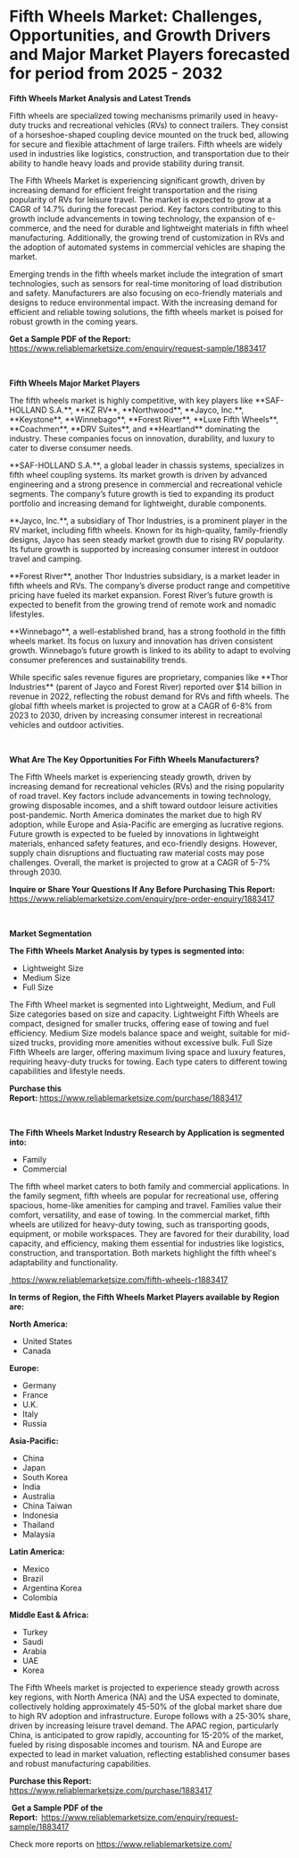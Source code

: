 <p><h1>Fifth Wheels Market: Challenges, Opportunities, and Growth Drivers and Major Market Players forecasted for period from 2025 - 2032</h1></p><p><strong>Fifth Wheels Market Analysis and Latest Trends</strong></p>
<p><p>Fifth wheels are specialized towing mechanisms primarily used in heavy-duty trucks and recreational vehicles (RVs) to connect trailers. They consist of a horseshoe-shaped coupling device mounted on the truck bed, allowing for secure and flexible attachment of large trailers. Fifth wheels are widely used in industries like logistics, construction, and transportation due to their ability to handle heavy loads and provide stability during transit.</p><p>The Fifth Wheels Market is experiencing significant growth, driven by increasing demand for efficient freight transportation and the rising popularity of RVs for leisure travel. The market is expected to grow at a CAGR of 14.7% during the forecast period. Key factors contributing to this growth include advancements in towing technology, the expansion of e-commerce, and the need for durable and lightweight materials in fifth wheel manufacturing. Additionally, the growing trend of customization in RVs and the adoption of automated systems in commercial vehicles are shaping the market.</p><p>Emerging trends in the fifth wheels market include the integration of smart technologies, such as sensors for real-time monitoring of load distribution and safety. Manufacturers are also focusing on eco-friendly materials and designs to reduce environmental impact. With the increasing demand for efficient and reliable towing solutions, the fifth wheels market is poised for robust growth in the coming years.</p></p>
<p><strong>Get a Sample PDF of the Report:&nbsp;</strong> <a href="https://www.reliablemarketsize.com/enquiry/request-sample/1883417?utm_campaign=2005&utm_medium=2&utm_source=Github&utm_content=ia&utm_term=23012025&utm_id=fifth-wheels">https://www.reliablemarketsize.com/enquiry/request-sample/1883417</a></p>
<p>&nbsp;</p>
<p><strong>Fifth Wheels Major Market Players</strong></p>
<p><p>The fifth wheels market is highly competitive, with key players like **SAF-HOLLAND S.A.**, **KZ RV**, **Northwood**, **Jayco, Inc.**, **Keystone**, **Winnebago**, **Forest River**, **Luxe Fifth Wheels**, **Coachmen**, **DRV Suites**, and **Heartland** dominating the industry. These companies focus on innovation, durability, and luxury to cater to diverse consumer needs.</p><p>**SAF-HOLLAND S.A.**, a global leader in chassis systems, specializes in fifth wheel coupling systems. Its market growth is driven by advanced engineering and a strong presence in commercial and recreational vehicle segments. The company’s future growth is tied to expanding its product portfolio and increasing demand for lightweight, durable components.</p><p>**Jayco, Inc.**, a subsidiary of Thor Industries, is a prominent player in the RV market, including fifth wheels. Known for its high-quality, family-friendly designs, Jayco has seen steady market growth due to rising RV popularity. Its future growth is supported by increasing consumer interest in outdoor travel and camping.</p><p>**Forest River**, another Thor Industries subsidiary, is a market leader in fifth wheels and RVs. The company’s diverse product range and competitive pricing have fueled its market expansion. Forest River’s future growth is expected to benefit from the growing trend of remote work and nomadic lifestyles.</p><p>**Winnebago**, a well-established brand, has a strong foothold in the fifth wheels market. Its focus on luxury and innovation has driven consistent growth. Winnebago’s future growth is linked to its ability to adapt to evolving consumer preferences and sustainability trends.</p><p>While specific sales revenue figures are proprietary, companies like **Thor Industries** (parent of Jayco and Forest River) reported over $14 billion in revenue in 2022, reflecting the robust demand for RVs and fifth wheels. The global fifth wheels market is projected to grow at a CAGR of 6-8% from 2023 to 2030, driven by increasing consumer interest in recreational vehicles and outdoor activities.</p></p>
<p>&nbsp;</p>
<p><strong>What Are The Key Opportunities For Fifth Wheels Manufacturers?</strong></p>
<p><p>The Fifth Wheels market is experiencing steady growth, driven by increasing demand for recreational vehicles (RVs) and the rising popularity of road travel. Key factors include advancements in towing technology, growing disposable incomes, and a shift toward outdoor leisure activities post-pandemic. North America dominates the market due to high RV adoption, while Europe and Asia-Pacific are emerging as lucrative regions. Future growth is expected to be fueled by innovations in lightweight materials, enhanced safety features, and eco-friendly designs. However, supply chain disruptions and fluctuating raw material costs may pose challenges. Overall, the market is projected to grow at a CAGR of 5-7% through 2030.</p></p>
<p><strong>Inquire or Share Your Questions If Any Before Purchasing This Report:</strong> <a href="https://www.reliablemarketsize.com/enquiry/pre-order-enquiry/1883417?utm_campaign=2005&utm_medium=2&utm_source=Github&utm_content=ia&utm_term=23012025&utm_id=fifth-wheels">https://www.reliablemarketsize.com/enquiry/pre-order-enquiry/1883417</a></p>
<p>&nbsp;</p>
<p><strong>Market Segmentation</strong></p>
<p><strong>The Fifth Wheels Market Analysis by types is segmented into:</strong></p>
<p><ul><li>Lightweight Size</li><li>Medium Size</li><li>Full Size</li></ul></p>
<p><p>The Fifth Wheel market is segmented into Lightweight, Medium, and Full Size categories based on size and capacity. Lightweight Fifth Wheels are compact, designed for smaller trucks, offering ease of towing and fuel efficiency. Medium Size models balance space and weight, suitable for mid-sized trucks, providing more amenities without excessive bulk. Full Size Fifth Wheels are larger, offering maximum living space and luxury features, requiring heavy-duty trucks for towing. Each type caters to different towing capabilities and lifestyle needs.</p></p>
<p><strong>Purchase this Report:&nbsp;</strong><a href="https://www.reliablemarketsize.com/purchase/1883417?utm_campaign=2005&utm_medium=2&utm_source=Github&utm_content=ia&utm_term=23012025&utm_id=fifth-wheels">https://www.reliablemarketsize.com/purchase/1883417</a></p>
<p>&nbsp;</p>
<p><strong>The Fifth Wheels Market Industry Research by Application is segmented into:</strong></p>
<p><ul><li>Family</li><li>Commercial</li></ul></p>
<p><p>The fifth wheel market caters to both family and commercial applications. In the family segment, fifth wheels are popular for recreational use, offering spacious, home-like amenities for camping and travel. Families value their comfort, versatility, and ease of towing. In the commercial market, fifth wheels are utilized for heavy-duty towing, such as transporting goods, equipment, or mobile workspaces. They are favored for their durability, load capacity, and efficiency, making them essential for industries like logistics, construction, and transportation. Both markets highlight the fifth wheel's adaptability and functionality.</p></p>
<p><a href="https://www.reliablemarketsize.com/fifth-wheels-r1883417?utm_campaign=2005&utm_medium=2&utm_source=Github&utm_content=ia&utm_term=23012025&utm_id=fifth-wheels">&nbsp;https://www.reliablemarketsize.com/fifth-wheels-r1883417</a></p>
<p><strong>In terms of Region, the Fifth Wheels Market Players available by Region are:</strong></p>
<p>
    <p> <strong> North America: </strong>
        <ul>
            <li>United States</li>
            <li>Canada</li>
        </ul>
        </p> 
    <p> <strong> Europe: </strong>
        <ul>
            <li>Germany</li>
            <li>France</li>
            <li>U.K.</li>
            <li>Italy</li>
            <li>Russia</li>
        </ul>
        </p> 
    <p> <strong> Asia-Pacific: </strong>
        <ul>
            <li>China</li>
            <li>Japan</li>
            <li>South Korea</li>
            <li>India</li>
            <li>Australia</li>
            <li>China Taiwan</li>
            <li>Indonesia</li>
            <li>Thailand</li>
            <li>Malaysia</li>
        </ul>
        </p> 
    <p> <strong> Latin America: </strong>
        <ul>
            <li>Mexico</li>
            <li>Brazil</li>
            <li>Argentina Korea</li>
            <li>Colombia</li>
        </ul>
        </p> 
    <p> <strong> Middle East & Africa: </strong>
        <ul>
            <li>Turkey</li>
            <li>Saudi</li>
            <li>Arabia</li>
            <li>UAE</li>
            <li>Korea</li>
        </ul>
    </p>
    </p>
<p><p>The Fifth Wheels market is projected to experience steady growth across key regions, with North America (NA) and the USA expected to dominate, collectively holding approximately 45-50% of the global market share due to high RV adoption and infrastructure. Europe follows with a 25-30% share, driven by increasing leisure travel demand. The APAC region, particularly China, is anticipated to grow rapidly, accounting for 15-20% of the market, fueled by rising disposable incomes and tourism. NA and Europe are expected to lead in market valuation, reflecting established consumer bases and robust manufacturing capabilities.</p></p>
<p><strong>Purchase this Report: </strong><a href="https://www.reliablemarketsize.com/purchase/1883417?utm_campaign=2005&utm_medium=2&utm_source=Github&utm_content=ia&utm_term=23012025&utm_id=fifth-wheels">https://www.reliablemarketsize.com/purchase/1883417</a></p>
<p>&nbsp;<strong>Get a Sample PDF of the Report:&nbsp;&nbsp;</strong><a href="https://www.reliablemarketsize.com/enquiry/request-sample/1883417?utm_campaign=2005&utm_medium=2&utm_source=Github&utm_content=ia&utm_term=23012025&utm_id=fifth-wheels">https://www.reliablemarketsize.com/enquiry/request-sample/1883417</a></p>
<p><strong></strong></p>
<p>Check more reports on <a href="https://www.reliablemarketsize.com/?utm_campaign=2005&utm_medium=2&utm_source=Github&utm_content=ia&utm_term=23012025&utm_id=fifth-wheels">https://www.reliablemarketsize.com/</a></p>